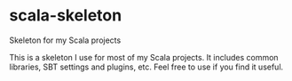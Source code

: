 # scala-skeleton
Skeleton for my Scala projects

This is a skeleton I use for most of my Scala projects. It includes common libraries, SBT settings and plugins, etc. Feel free to use if you find it useful.
